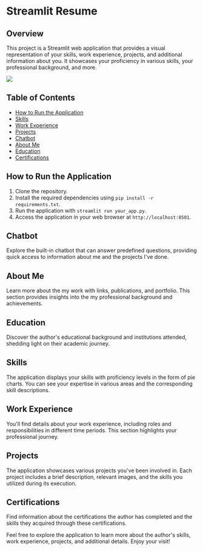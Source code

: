 # Streamlit Resume

## Overview
This project is a Streamlit web application that provides a visual representation of your skills, work experience, projects, and additional information about you. It showcases your proficiency in various skills, your professional background, and more.

<img src="GIF/resume_ss.gif?raw=true"/>

## Table of Contents
- [How to Run the Application](#how-to-run-the-application)
- [Skills](#skills)
- [Work Experience](#work-experience)
- [Projects](#projects)
- [Chatbot](#chatbot)
- [About Me](#about-me)
- [Education](#education)
- [Certifications](#certifications)

## How to Run the Application
1. Clone the repository.
2. Install the required dependencies using `pip install -r requirements.txt`.
3. Run the application with `streamlit run your_app.py`.
4. Access the application in your web browser at `http://localhost:8501`.

## Chatbot
Explore the built-in chatbot that can answer predefined questions, providing quick access to information about me and the projects I've done.

## About Me
Learn more about the my work with links, publications, and portfolio. This section provides insights into the my professional background and achievements.

## Education
Discover the author's educational background and institutions attended, shedding light on their academic journey.

## Skills
The application displays your skills with proficiency levels in the form of pie charts. You can see your expertise in various areas and the corresponding skill descriptions.

## Work Experience
You'll find details about your work experience, including roles and responsibilities in different time periods. This section highlights your professional journey.

## Projects
The application showcases various projects you've been involved in. Each project includes a brief description, relevant images, and the skills you utilized during its execution.

## Certifications
Find information about the certifications the author has completed and the skills they acquired through these certifications.

Feel free to explore the application to learn more about the author's skills, work experience, projects, and additional details. Enjoy your visit!



